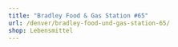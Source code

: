 ```yaml
---
title: "Bradley Food & Gas Station #65"
url: /denver/bradley-food-und-gas-station-65/
shop: Lebensmittel
---
```

